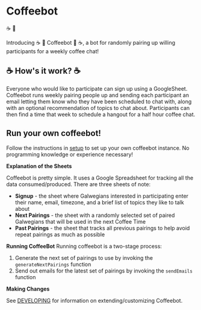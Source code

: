 # Coffeebot

:coffee: :robot:

Introducing :coffee: :robot: Coffeebot :robot: :coffee:, a bot for randomly pairing up willing participants for a weekly coffee chat!

## :coffee: How's it work? :coffee:

Everyone who would like to participate can sign up using a GoogleSheet. Coffeebot runs weekly pairing people up and sending each participant an email letting them know who they have been scheduled to chat with, along with an optional recommendation of topics to chat about. Participants can then find a time that week to schedule a hangout for a half hour coffee chat. 

## Run your own coffeebot!

Follow the instructions in [setup](./setup.md) to set up your own coffeebot instance. No programming knowledge or experience necessary!

**Explanation of the Sheets**

Coffeebot is pretty simple. It uses a Google Spreadsheet for tracking all the data consumed/produced. There are three sheets of note:

* **Signup** - the sheet where Galwegians interested in participating enter their name, email, timezone, and a brief list of topics they like to talk about
* **Next Pairings** - the sheet with a randomly selected set of paired Galwegians that will be used in the next Coffee Time
* **Past Pairings** - the sheet that tracks all previous pairings to help avoid repeat pairings as much as possible

**Running CoffeeBot**
Running coffeebot is a two-stage process:

1. Generate the next set of pairings to use by invoking the `generateNextPairings` function
2. Send out emails for the latest set of pairings by invoking the `sendEmails` function

**Making Changes**

See [DEVELOPING](./DEVELOPING.md) for information on extending/customizing Coffeebot.
